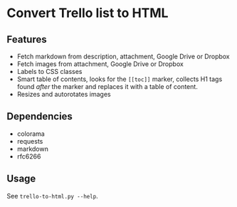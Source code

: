 Convert Trello list to HTML
===========================

Features
--------

- Fetch markdown from description, attachment, Google Drive or Dropbox
- Fetch images from attachment, Google Drive or Dropbox
- Labels to CSS classes
- Smart table of contents, looks for the `[[toc]]` marker, collects H1 tags
  found *after* the marker and replaces it with a table of content.
- Resizes and autorotates images

Dependencies
------------

- colorama
- requests
- markdown
- rfc6266

Usage
-----

See `trello-to-html.py --help`.
